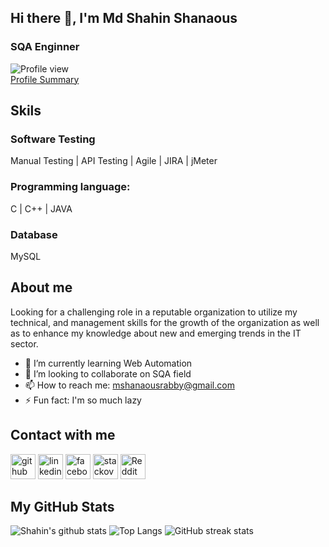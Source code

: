 ## Hi there 👋, I'm Md Shahin Shanaous
### SQA Enginner 
![Profile view](https://visitor-badge.laobi.icu/badge?page_id=shahin-999.repoName) <br>
[Profile Summary](https://profile-summary-for-github.com/user/shahin-999)




## Skils
### Software Testing
Manual Testing | API Testing | Agile | JIRA | jMeter
### Programming language:
C | C++ | JAVA
### Database
MySQL


## About me

Looking for a challenging role in a reputable organization to utilize my technical, and management skills for the growth of the organization as well as to enhance my knowledge about new and emerging trends in the IT sector.

- 🌱 I’m currently learning Web Automation 
- 👯 I’m looking to collaborate on SQA field  
- 📫 How to reach me: mshanaousrabby@gmail.com 
- ⚡ Fun fact: I'm so much lazy 

## Contact with me
[<img src='https://cdn.jsdelivr.net/npm/simple-icons@3.0.1/icons/github.svg' alt='github' height='40'>](https://github.com/https://github.com/shahin-999)  [<img src='https://cdn.jsdelivr.net/npm/simple-icons@3.0.1/icons/linkedin.svg' alt='linkedin' height='40'>](https://www.linkedin.com/in/https://www.linkedin.com/in/shahin-999//)  [<img src='https://cdn.jsdelivr.net/npm/simple-icons@3.0.1/icons/facebook.svg' alt='facebook' height='40'>](https://www.facebook.com/https://www.facebook.com/mdshahinsrabby)  [<img src='https://cdn.jsdelivr.net/npm/simple-icons@3.0.1/icons/stackoverflow.svg' alt='stackoverflow' height='40'>](https://stackoverflow.com/users/https://stackoverflow.com/users/12731467/md-shahin-shanaous)  [<img src='https://cdn.jsdelivr.net/npm/simple-icons@3.0.1/icons/reddit.svg' alt='Reddit' height='40'>](https://www.reddit.com/user/https://www.reddit.com/user/shahin_999)  

## My GitHub Stats

![Shahin's github stats](https://github-readme-stats.vercel.app/api?username=shahin-999&count_private=true&show_icons=true&theme=dark)
![Top Langs](https://github-readme-stats.vercel.app/api/top-langs/?username=shahin-999&langs_count=3&theme=dark)
![GitHub streak stats](https://github-readme-streak-stats.herokuapp.com/?user=shahin-999&langs_count=3&theme=dark)

